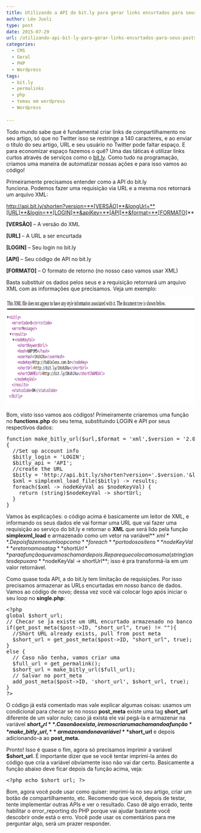 ```yaml
---
title: Utilizando a API do bit.ly para gerar links encurtados para seus posts WordPress
author: Léo Juoli
type: post
date: 2015-07-29
url: /utilizando-api-bit-ly-para-gerar-links-encurtados-para-seus-posts-wordpress/
categories:
  - CMS
  - Geral
  - PHP
  - Wordpress
tags:
  - bit.ly
  - permalinks
  - php
  - temas em wordpress
  - Wordpress

---
```

Todo mundo sabe que é fundamental criar links de compartilhamento no seu artigo, só que no Twitter isso se restringe a 140 caracteres, e ao enviar o título do seu artigo, URL e seu usuário no Twitter pode faltar espaço. E para economizar espaço fazemos o quê? Uma das táticas é utilizar links curtos através de serviços como o [bit.ly][1]. Como tudo na programação, criamos uma maneira de automatizar nossas ações e para isso vamos ao código!

Primeiramente precisamos entender como a API do bit.ly funciona. Podemos fazer uma requisição via URL e a mesma nos retornará um arquivo XML:

http://api.bit.ly/shorten?version=**[VERSÃO]**&longUrl=**[URL]**&login=**[LOGIN]**&apiKey=**[API]**&format=**[FORMATO]**

**[VERSÃO]** &#8211; A versão do XML

**[URL]** &#8211; A URL a ser encurtada

**[LOGIN]** &#8211; Seu login no bit.ly

**[API]** &#8211; Seu código de API no bit.ly

**[FORMATO]** &#8211; O formato de retorno (no nosso caso vamos usar XML)

Basta substituir os dados pelos seus e a requisição retornará um arquivo XML com as informações que precisamos. Veja um exemplo:

<img class="alignnone wp-image-50423 size-full" src="https://raw.githubusercontent.com/diegoeis/tableless-static-images/master/2015/07/XML2.png" alt="" width="879" height="288" />

Bom, visto isso vamos aos códigos! Primeiramente criaremos uma função no **functions.php** do seu tema, substituindo LOGIN e API por seus respectivos dados:

<pre>function make_bitly_url($url,$format = 'xml',$version = '2.0.1')
{
  //Set up account info
  $bitly_login = 'LOGIN';
  $bitly_api = 'API';
  //create the URL
  $bitly = 'http://api.bit.ly/shorten?version='.$version.'&longUrl='.urlencode($url).'&login='.$bitly_login.'&apiKey='.$bitly_api.'&format='.$format;
  $xml = simplexml_load_file($bitly) -&gt; results;
  foreach($xml -&gt; nodeKeyVal as $nodeKeyVal) {
    return (string)$nodeKeyVal -&gt; shortUrl;
  }
}</pre>

Vamos às explicações: o código acima é basicamente um leitor de XML, e informando os seus dados ele vai formar uma URL que vai fazer uma requisição ao serviço do bit.ly e retornar o **XML** que será lido pela função **simplexml_load** e armazenado como um vetor na variável** $xml**. Depois fazemos um loop com o **foreach** por todos os itens **nodeKeyVal** e retornamos a tag **shortUrl** para a função que vamos chamar depois. Repare que colocamos uma (string) antes de puxar o **$nodeKeyVal -> shortUrl**; isso é pra transformá-la em um valor retornável.

Como quase toda API, a do bit.ly tem limitação de requisições. Por isso precisamos armazenar as URLs encurtadas em nosso banco de dados. Vamos ao código de novo; dessa vez você vai colocar logo após iniciar o seu loop no **single.php**:

<pre>&lt;?php
global $short_url;
// Checar se ja existe um URL encurtado armazenado no banco de dados
if(get_post_meta($post-&gt;ID, "short_url", true) != ""){
  //Short URL already exists, pull from post meta
  $short_url = get_post_meta($post-&gt;ID, "short_url", true);
}
else {
  // Caso não tenha, vamos criar uma
  $full_url = get_permalink();
  $short_url = make_bitly_url($full_url);
  // Salvar no port_meta
  add_post_meta($post-&gt;ID, 'short_url', $short_url, true);
}
?&gt;</pre>

O código já está comentado mas vale explicar algumas coisas: usamos um condicional para checar se no nosso **post_meta** existe uma tag **short_url** diferente de um valor nulo; caso já exista ele vai pegá-la e armazenar na variável **$short_url**. Caso não exista, iremos criar uma chamando a função **make\_bitly\_url,** armazenando na variável **$short_url** e depois adicionando-a ao **post_meta.**

Pronto! Isso é quase o fim, agora só precisamos imprimir a variável **$short_url**. É importante dizer que se você tentar imprimi-la antes do código que cria a variável obviamente isso não vai dar certo. Basicamente a função abaixo deve ficar depois da função acima, veja:

<pre>&lt;?php echo $short_url; ?&gt;</pre>

Bom, agora você pode usar como quiser: imprimi-la no seu artigo, criar um botão de compartilhamento, etc. Recomendo que você, depois de testar, tente implementar outras APIs e ver o resultado. Caso dê algo errado, tente habilitar o error_reporting do PHP porque vai ajudar bastante você descobrir onde está o erro. Você pode usar os comentários para me perguntar algo, será um prazer responder.

 [1]: http://bit.ly